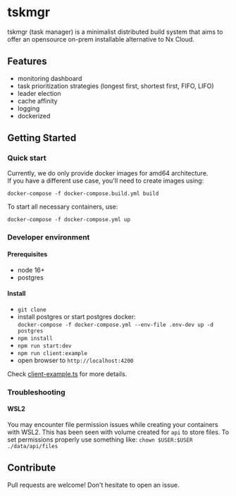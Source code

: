 # tskmgr

tskmgr (task manager) is a minimalist distributed build system that aims to offer an opensource on-prem installable alternative to Nx Cloud.

## Features

- monitoring dashboard
- task prioritization strategies (longest first, shortest first, FIFO, LIFO)
- leader election
- cache affinity
- logging
- dockerized

## Getting Started

### Quick start

Currently, we do only provide docker images for amd64 architecture.  
If you have a different use case, you'll need to create images using:

```shell
docker-compose -f docker-compose.build.yml build
```

To start all necessary containers, use:

```shell
docker-compose -f docker-compose.yml up
```

### Developer environment

#### Prerequisites

- node 16+
- postgres

#### Install

- `git clone`
- install postgres or start postgres docker:  
  `docker-compose -f docker-compose.yml --env-file .env-dev up -d postgres`
- `npm install`
- `npm run start:dev`
- `npm run client:example`
- open browser to `http://localhost:4200`

Check [client-example.ts](./libs/client/src/lib/client-example.ts) for more details.

### Troubleshooting

#### WSL2

You may encounter file permission issues while creating your containers with WSL2.
This has been seen with volume created for `api` to store files.
To set permissions properly use something like: `chown $USER:$USER ./data/api/files`

## Contribute

Pull requests are welcome! Don't hesitate to open an issue.
